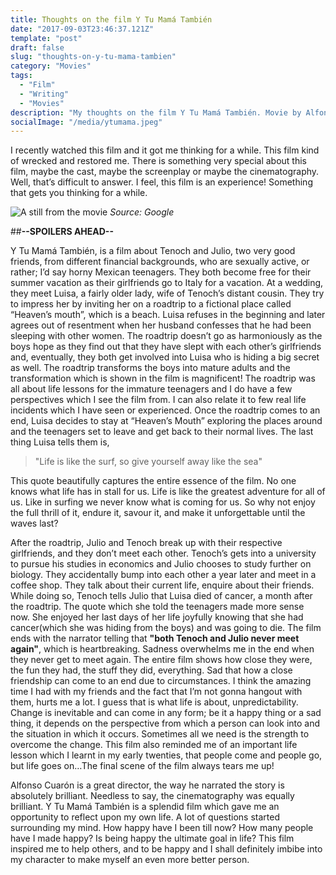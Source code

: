 ```yaml
---
title: Thoughts on the film Y Tu Mamá También
date: "2017-09-03T23:46:37.121Z"
template: "post"
draft: false
slug: "thoughts-on-y-tu-mama-tambien"
category: "Movies"
tags:
  - "Film"
  - "Writing"
  - "Movies"
description: "My thoughts on the film Y Tu Mamá También. Movie by Alfonso Cuarón."
socialImage: "/media/ytumama.jpeg"
---
```


I recently watched this film and it got me thinking for a while. This film kind of wrecked and restored me. There is something very special about this film, maybe the cast, maybe the screenplay or maybe the cinematography. Well, that’s difficult to answer. I feel, this film is an experience! Something that gets you thinking for a while.

![A still from the movie](/media/ytumama.jpeg)
*Source: Google*

##**--SPOILERS AHEAD--**

Y Tu Mamá También, is a film about Tenoch and Julio, two very good friends, from different financial backgrounds, who are sexually active, or rather; I’d say horny Mexican teenagers. They both become free for their summer vacation as their girlfriends go to Italy for a vacation. At a wedding, they meet Luisa, a fairly older lady, wife of Tenoch’s distant cousin. They try to impress her by inviting her on a roadtrip to a fictional place called “Heaven’s mouth”, which is a beach. Luisa refuses in the beginning and later agrees out of resentment when her husband confesses that he had been sleeping with other women. The roadtrip doesn’t go as harmoniously as the boys hope as they find out that they have slept with each other’s girlfriends and, eventually, they both get involved into Luisa who is hiding a big secret as well. The roadtrip transforms the boys into mature adults and the transformation which is shown in the film is magnificent! The roadtrip was all about life lessons for the immature teenagers and I do have a few perspectives which I see the film from. I can also relate it to few real life incidents which I have seen or experienced. Once the roadtrip comes to an end, Luisa decides to stay at “Heaven’s Mouth” exploring the places around and the teenagers set to leave and get back to their normal lives. The last thing Luisa tells them is,

> "Life is like the surf, so give yourself away like the sea"

This quote beautifully captures the entire essence of the film. No one knows what life has in stall for us. Life is like the greatest adventure for all of us. Like in surfing we never know what is coming for us. So why not enjoy the full thrill of it, endure it, savour it, and make it unforgettable until the waves last?

After the roadtrip, Julio and Tenoch break up with their respective girlfriends, and they don’t meet each other. Tenoch’s gets into a university to pursue his studies in economics and Julio chooses to study further on biology. They accidentally bump into each other a year later and meet in a coffee shop. They talk about their current life, enquire about their friends. While doing so, Tenoch tells Julio that Luisa died of cancer, a month after the roadtrip. The quote which she told the teenagers made more sense now. She enjoyed her last days of her life joyfully knowing that she had cancer(which she was hiding from the boys) and was going to die. The film ends with the narrator telling that **"both Tenoch and Julio never meet again"**, which is heartbreaking. Sadness overwhelms me in the end when they never get to meet again. The entire film shows how close they were, the fun they had, the stuff they did, everything. Sad that how a close friendship can come to an end due to circumstances. I think the amazing time I had with my friends and the fact that I’m not gonna hangout with them, hurts me a lot. I guess that is what life is about, unpredictability. Change is inevitable and can come in any form; be it a happy thing or a sad thing, it depends on the perspective from which a person can look into and the situation in which it occurs. Sometimes all we need is the strength to overcome the change. This film also reminded me of an important life lesson which I learnt in my early twenties, that people come and people go, but life goes on…The final scene of the film always tears me up!

Alfonso Cuarón is a great director, the way he narrated the story is absolutely brilliant. Needless to say, the cinematography was equally brilliant. Y Tu Mamá También is a splendid film which gave me an opportunity to reflect upon my own life. A lot of questions started surrounding my mind. How happy have I been till now? How many people have I made happy? Is being happy the ultimate goal in life? This film inspired me to help others, and to be happy and I shall definitely imbibe into my character to make myself an even more better person.